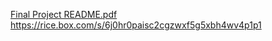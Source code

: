 [Final Project README.pdf](https://github.com/sasukweila/ELEC327-Final-Project-Team-19/files/15126168/Final.Project.README.pdf)
https://rice.box.com/s/6j0hr0paisc2cgzwxf5g5xbh4wv4p1p1
